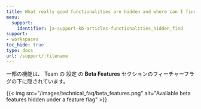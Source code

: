 ```yaml
---
title: What really good functionalities are hidden and where can I find those?
menu:
  support:
    identifier: ja-support-kb-articles-functionalities_hidden_find
support:
- workspaces
toc_hide: true
type: docs
url: /support/:filename
---
```


一部の機能は、 Team の 設定 の **Beta Features** セクションのフィーチャーフラグの下に隠されています。

{{< img src="/images/technical_faq/beta_features.png" alt="Available beta features hidden under a feature flag" >}}
